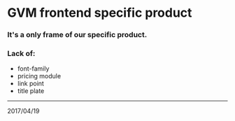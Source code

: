 # GVM frontend specific product

### It's a only frame of our specific product.
### Lack of:
- font-family
- pricing module
- link point
- title plate
***
2017/04/19
